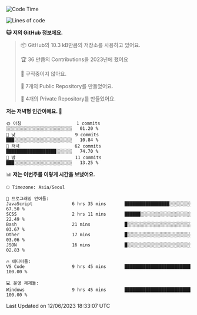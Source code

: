   <!--START_SECTION:waka-->
![Code Time](http://img.shields.io/badge/Code%20Time-79%20hrs%2034%20mins-blue)

![Lines of code](https://img.shields.io/badge/%EC%A0%80%EB%8A%94%20%EC%97%AC%ED%83%9C%EA%B9%8C%EC%A7%80%20-42.3%20thousand%20%EC%A4%84%EC%9D%98%20%EC%BD%94%EB%93%9C%EB%A5%BC%20%EC%9E%91%EC%84%B1%ED%96%88%EC%96%B4%EC%9A%94.-blue)

**🐱 저의 GitHub 정보에요.** 

> 📦 GitHub의 10.3 kB만큼의 저장소를 사용하고 있어요. 
 > 
> 🏆 36 만큼의 Contributions을 2023년에 했어요
 > 
> 🚫 구직중이지 않아요.
 > 
> 📜 7개의 Public Repository를 만들었어요. 
 > 
> 🔑 4개의 Private Repository를 만들었어요. 
 > 
**저는 저녁형 인간이에요. 🦉** 

```text
🌞 아침                     1 commits           ░░░░░░░░░░░░░░░░░░░░░░░░░   01.20 % 
🌆 낮　                     9 commits           ███░░░░░░░░░░░░░░░░░░░░░░   10.84 % 
🌃 저녁                     62 commits          ███████████████████░░░░░░   74.70 % 
🌙 밤　                     11 commits          ███░░░░░░░░░░░░░░░░░░░░░░   13.25 % 
```


📊 **저는 이번주를 이렇게 시간을 보냈어요.** 

```text
🕑︎ Timezone: Asia/Seoul

💬 프로그래밍 언어들: 
JavaScript               6 hrs 35 mins       █████████████████░░░░░░░░   67.50 % 
SCSS                     2 hrs 11 mins       ██████░░░░░░░░░░░░░░░░░░░   22.49 % 
Bash                     21 mins             █░░░░░░░░░░░░░░░░░░░░░░░░   03.67 % 
Other                    17 mins             █░░░░░░░░░░░░░░░░░░░░░░░░   03.06 % 
JSON                     16 mins             █░░░░░░░░░░░░░░░░░░░░░░░░   02.83 % 

🔥 에디터들: 
VS Code                  9 hrs 45 mins       █████████████████████████   100.00 % 

💻 운영 체제들: 
Windows                  9 hrs 45 mins       █████████████████████████   100.00 % 
```


 Last Updated on 12/06/2023 18:33:07 UTC
<!--END_SECTION:waka-->
